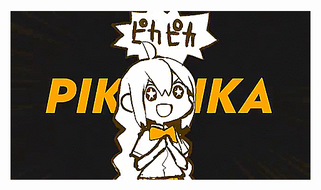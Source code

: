 ![Akari has arrived](https://raw.githubusercontent.com/SaltyAom/SaltyAom/master/akari-has-arrived.gif)